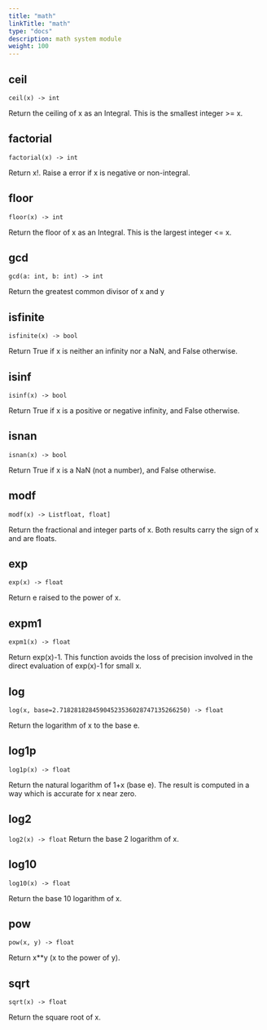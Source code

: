 ```yaml
---
title: "math"
linkTitle: "math"
type: "docs"
description: math system module
weight: 100
---
```

## ceil

`ceil(x) -> int`

Return the ceiling of x as an Integral. This is the smallest integer >= x.

## factorial

`factorial(x) -> int`

Return x!. Raise a error if x is negative or non-integral.

## floor

`floor(x) -> int`

Return the floor of x as an Integral. This is the largest integer <= x.

## gcd

`gcd(a: int, b: int) -> int`

Return the greatest common divisor of x and y

## isfinite

`isfinite(x) -> bool`

Return True if x is neither an infinity nor a NaN, and False otherwise.

## isinf

`isinf(x) -> bool`

Return True if x is a positive or negative infinity, and False otherwise.

## isnan

`isnan(x) -> bool`

Return True if x is a NaN (not a number), and False otherwise.

## modf

`modf(x) -> Listfloat, float]`

Return the fractional and integer parts of x. Both results carry the sign of x and are floats.

## exp

`exp(x) -> float`

Return e raised to the power of x.

## expm1

`expm1(x) -> float`

Return exp(x)-1. This function avoids the loss of precision involved in the direct evaluation of exp(x)-1 for small x.

## log

`log(x, base=2.71828182845904523536028747135266250) -> float`

Return the logarithm of x to the base e.

## log1p

`log1p(x) -> float`

Return the natural logarithm of 1+x (base e). The result is computed in a way which is accurate for x near zero.

## log2

`log2(x) -> float`
Return the base 2 logarithm of x.

## log10

`log10(x) -> float`

Return the base 10 logarithm of x.

## pow

`pow(x, y) -> float`

Return x**y (x to the power of y).

## sqrt

`sqrt(x) -> float`

Return the square root of x.

